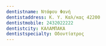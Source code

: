 ```yaml
---
dentistname: Ντάφου Φανή
dentistaddress: Κ. Υ. Καλ/κας 42200
dentistmobile: 2432022222
dentistcity: ΚΑΛΑΜΠΑΚΑ
dentistspecialty: Οδοντίατρος
---
```

